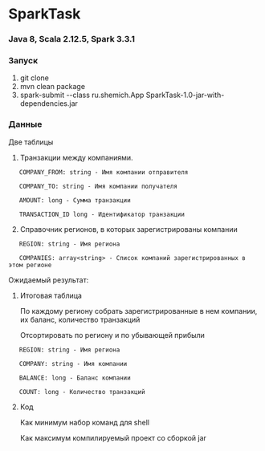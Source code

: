 # SparkTask

### Java 8, Scala 2.12.5, Spark 3.3.1

### Запуск
1. git clone
2. mvn clean package
3. spark-submit --class ru.shemich.App SparkTask-1.0-jar-with-dependencies.jar

### Данные
Две таблицы
1. Транзакции между компаниями.
````
   COMPANY_FROM: string - Имя компании отправителя

   COMPANY_TO: string - Имя компании получателя

   AMOUNT: long - Сумма транзакции

   TRANSACTION_ID long - Идентификатор транзакции
````
2. Справочник регионов, в которых зарегистрированы компании
```
   REGION: string - Имя региона

   COMPANIES: array<string> - Список компаний зарегистрированных в этом регионе
```
Ожидаемый результат:
1. Итоговая таблица

   По каждому региону собрать зарегистрированные в нем компании, их баланс, количество транзакций

   Отсортировать по региону и по убывающей прибыли
```
   REGION: string - Имя региона

   COMPANY: string - Имя компании

   BALANCE: long - Баланс компании

   COUNT: long - Количество транзакций
```
2. Код

   Как минимум набор команд для shell

   Как максимум компилируемый проект со сборкой jar
